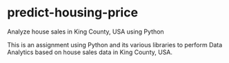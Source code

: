# predict-housing-price
Analyze house sales in King County, USA using Python

This is an assignment using Python and its various libraries to perform Data Analytics based on house sales data in King County, USA.
